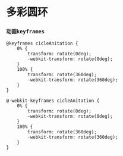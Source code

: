 # 多彩圆环

<vuep template="#demo1"></vuep>

<script v-pre type="text/x-template" id="demo1">
<style>
  .rad-cons{
    width: 300px;
    height: 300px;
    padding: 50px;
    margin: 0 auto;
  }  
 
  .rad-cons .circle-div{
    width: 100%;
    height: 100%;
    overflow: hidden;
    position: relative;
    animation: cicleAnitation 3s linear infinite;
    -webkit-animation: cicleAnitation 3s linear infinite;
  }

  .rad-cons .circle-div > div.centerWrap {
    width: 100%;
    height: 100%;
    border-radius: 120px;
    box-shadow:0 0 0 50px #fff;
    box-shadow: inset 0 0 8px rgba(0, 0, 0, 0.4), 0 0 0 50px #fff;
  }

  .rad-cons .circle-div > div.centerWrap:before {
    content: "";
    position: absolute;
    display: block;
    width: 84%;
    height: 84%;
    top: 8%;
    left: 8%;
    border-radius: 120px;
    background: #fff;
    box-shadow: 0 0 8px rgba(0, 0, 0, 0.4);
  }

  .circle-div  div {
    position: absolute;
    width: 50%;
    height: 50%;
  }

  .circle-div > div:first-child,
  .circle-div > div:nth-child(4) {
    left: 50%;
    width: 57.74%;
    margin-left: -28.87%;
  }

  .circle-div > div:first-child {
    background-color: #ff0000;
    background-image: linear-gradient(90deg, #ff0000 12%, #ffff00 88%);
  }

  .circle-div > div:nth-child(2) {
    left: 50%;
    transform-origin: bottom;
    transform: skewX(150deg);
    background-color: #ffff00;
    background-image: linear-gradient(150deg, #ffff00 12%, #00ff00 88%);
  }

  .circle-div > div:nth-child(3) {
    transform-origin: bottom;
    transform: skewX(30deg);
    background-color: #ff00ff;
    background-image: linear-gradient(30deg, #ff00ff 12%, #ff0000 88%);
  }

  .circle-div > div:nth-child(4) {
    top: 50%;
    background-color: #0000ff;
    background-image: linear-gradient(90deg, #0000ff 12%, #00ffff 88%);
  }

  .circle-div > div:nth-child(5) {
    left: 50%;
    top: 50%;
    transform-origin: top;
    transform: skewX(30deg);
    background-color: #00ffff;
    background-image: linear-gradient(30deg, #00ffff 12%, #00ff00 88%);
  }

  .circle-div > div:nth-child(6) {
    top: 50%;
    transform-origin: top;
    transform: skewX(150deg);
    background-color: #ff00ff;
    background-image: linear-gradient(150deg, #ff00ff 12%, #0000ff 88%);
  }
</style>
<template>
<div class="rad-cons">
  <div class='circle-div'>
    <div></div>
    <div></div>
    <div></div>
    <div></div>
    <div></div>
    <div></div>
    <div class="centerWrap"></div>
  </div>
</div>
</template>
<script></script>
</script>

### `动画keyframes`

```
@keyframes cicleAnitation {
    0% {
        transform: rotate(0deg);
        -webkit-transform: rotate(0deg);
    }
    100% {
        transform: rotate(360deg);
        -webkit-transform: rotate(360deg);
    }
}

@-webkit-keyframes cicleAnitation {
    0% {
        transform: rotate(0deg);
        -webkit-transform: rotate(0deg);
    }
    100% {
        transform: rotate(360deg);
        -webkit-transform: rotate(360deg);
    }
}

```




<!-- ### 浏览器兼容

<iframe src="https://caniuse.bitsofco.de/embed/index.html?feat=css-gradients&amp;periods=future_1,current,past_1,past_2,past_3&amp;accessible-colours=false" frameborder="0" width="100%" height="436px"></iframe> -->